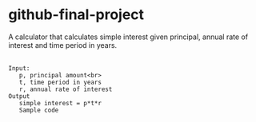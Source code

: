 # github-final-project

A calculator that calculates simple interest given principal, annual rate of interest and time period in years.<br>
<br>
```
Input:
   p, principal amount<br>
   t, time period in years
   r, annual rate of interest
Output
   simple interest = p*t*r 
   Sample code
```


